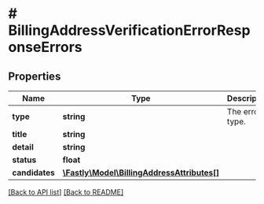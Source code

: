 # # BillingAddressVerificationErrorResponseErrors

## Properties

Name | Type | Description | Notes
------------ | ------------- | ------------- | -------------
**type** | **string** | The error type. | 
**title** | **string** |  | 
**detail** | **string** |  | 
**status** | **float** |  | 
**candidates** | [**\Fastly\Model\BillingAddressAttributes[]**](BillingAddressAttributes.md) |  | [optional] 


[[Back to API list]](../../README.md#endpoints) [[Back to README]](../../README.md)
